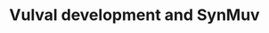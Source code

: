 ---
annotations:
- id: PW:0000004
  parent: regulatory pathway
  type: Pathway Ontology
  value: regulatory pathway
authors:
- Nattha
- Khanspers
- MaintBot
- MirellaKalafati
- Eweitz
- RaatsS
description: ''
last-edited: 2021-05-27
organisms:
- Caenorhabditis elegans
redirect_from:
- /index.php/Pathway:WP680
- /instance/WP680
revision: null
schema-jsonld:
- '@context': https://schema.org/
  '@id': https://wikipathways.github.io/pathways/WP680.html
  '@type': Dataset
  creator:
    '@type': Organization
    name: WikiPathways
  description: ''
  keywords:
  - gap-1
  - ksr-1
  - let-23
  - let-60
  - lin-1
  - lin-12
  - lin-25
  - lin-3
  - lin-31
  - lin-39
  - lin-45
  - lip-1
  - mek-2
  - mpk-1
  - sem-5
  - sos-1
  - sur-2
  - sur-6
  license: CC0
  name: Vulval development and SynMuv
seo: CreativeWork
title: Vulval development and SynMuv
wpid: WP680
---
